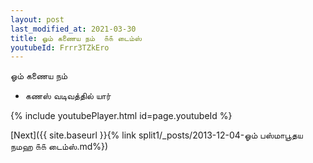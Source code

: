 ```yaml
---
layout: post
last_modified_at: 2021-03-30
title: ஓம் கணைய நம்  ௧௧ டைம்ஸ்
youtubeId: Frrr3TZkEro
---
```

 
 
 ஓம் கணைய நம்   
 
 -  கணஸ் வடிவத்தில் யார் 
 
  
 
  
 
 
 
 
 
 


{% include youtubePlayer.html id=page.youtubeId %}
 
[Next]({{ site.baseurl }}{% link  split1/_posts/2013-12-04-ஓம் பஸ்மாபூதய நமஹ ௧௧ டைம்ஸ்.md%})
 

